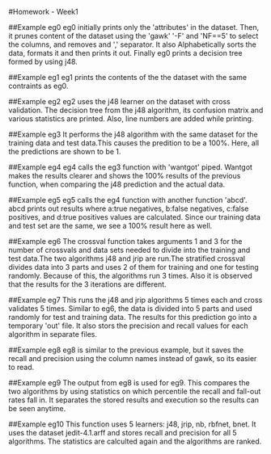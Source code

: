 #Homework - Week1

##Example eg0
eg0 initially prints only the 'attributes' in the dataset. Then, it prunes content of the dataset using the 'gawk' '-F' and 'NF==5' to select the columns, and removes and ',' separator. It also Alphabetically sorts the data, formats it and then prints it out. Finally eg0 prints a decision tree formed by using j48.

##Example eg1
eg1 prints the contents of the the dataset with the same contraints as eg0.

##Example eg2
eg2 uses the j48 learner on the dataset with cross validation. The decision tree from the j48 algorithm, its confusion matrix and various statistics are printed. Also, line numbers are added while printing.

##Example eg3
It performs the j48 algorithm with the same dataset for the training data and test data.This causes the predition to be a 100%. Here, all the predictions are shown to be 1.

##Example eg4
eg4 calls the eg3 function with 'wantgot' piped. Wantgot makes the results clearer and shows the 100% results of the previous function, when comparing the j48 prediction and the actual data.

##Example eg5
eg5 calls the eg4 function with another function 'abcd'. abcd prints out results where a:true negatives, b:false negatives, c:false positives, and d:true positives values are calculated. Since our training data and test set are the same, we see a 100% result here as well.

##Example eg6
The crossval function takes arguments 1 and 3 for the number of crossvals and data sets needed to divide into the training and test data.The two algorithms j48 and jrip are run.The stratified crossval divides data into 3 parts and uses 2 of them for training and one for testing randomly. Because of this, the algorithms run 3 times. Also it is observed that the results for the 3 iterations are different.

##Example eg7
This runs the j48 and jrip algorithms 5 times each and cross validates 5 times. Similar to eg6, the data is divided into 5 parts and used randomly for test and training data. The results for this prediction go into a temporary 'out' file. It also stors the precision and recall values for each algorithm in separate files.

##Example eg8
eg8 is similar to the previous example, but it saves the recall and precision using the column names instead of gawk, so its easier to read.

##Example eg9
The output from eg8 is used for eg9. This compares the two algorithms by using statistics on which percentile the recall and fall-out rates fall in. It separates the stored results and execution so the results can be seen anytime.

##Example eg10
This function uses 5 learners: j48, jrip, nb, rbfnet, bnet. It uses the dataset jedit-4.1.arff and stores recall and precision for all 5 algorithms. The statistics are calculted again and the algorithms are ranked.

